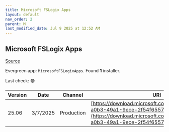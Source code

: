 ```yaml
---
title: Microsoft FSLogix Apps
layout: default
nav_order: 2
parent: M
last_modified_date: Jul 9 2025 at 12:52 AM
---
```


## Microsoft FSLogix Apps

[Source](https://docs.microsoft.com/fslogix/)

Evergreen app: `MicrosoftFSLogixApps`. Found **1** installer.

Last check: 🟢

| Version | Date     | Channel    | URI                                                                                                                                                                                              |
| ------- | -------- | ---------- | ------------------------------------------------------------------------------------------------------------------------------------------------------------------------------------------------ |
| 25.06   | 3/7/2025 | Production | [https://download.microsoft.com/download/a7599f72-a0b3-49a1-9ece-2f54f6557ee1/FSLogix_25.06.zip](https://download.microsoft.com/download/a7599f72-a0b3-49a1-9ece-2f54f6557ee1/FSLogix_25.06.zip) |

